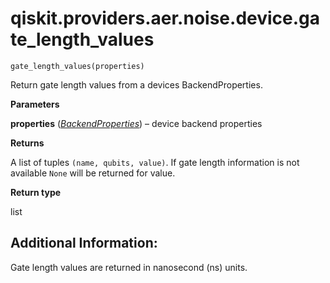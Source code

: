 # qiskit.providers.aer.noise.device.gate\_length\_values



`gate_length_values(properties)`

Return gate length values from a devices BackendProperties.

**Parameters**

**properties** ([*BackendProperties*](qiskit.providers.models.BackendProperties#qiskit.providers.models.BackendProperties "qiskit.providers.models.BackendProperties")) – device backend properties

**Returns**

A list of tuples `(name, qubits, value)`. If gate length information is not available `None` will be returned for value.

**Return type**

list

## Additional Information:

Gate length values are returned in nanosecond (ns) units.
